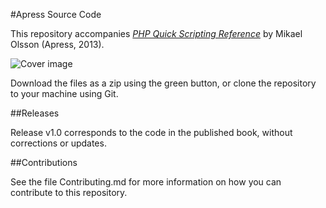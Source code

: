 #Apress Source Code

This repository accompanies [*PHP Quick Scripting Reference*](http://www.apress.com/9781430262831) by Mikael  Olsson (Apress, 2013).

![Cover image](9781430262831.jpg)

Download the files as a zip using the green button, or clone the repository to your machine using Git.

##Releases

Release v1.0 corresponds to the code in the published book, without corrections or updates.

##Contributions

See the file Contributing.md for more information on how you can contribute to this repository.
